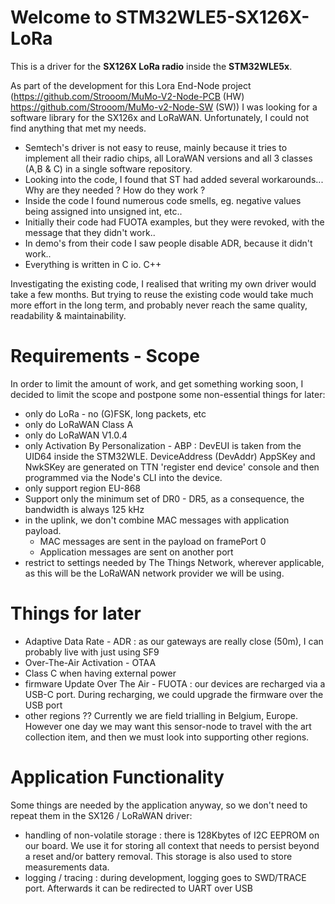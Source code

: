 # Welcome to STM32WLE5-SX126X-LoRa

This is a driver for the **SX126X LoRa radio** inside the **STM32WLE5x**.

As part of the development for this Lora End-Node project (https://github.com/Strooom/MuMo-V2-Node-PCB (HW) https://github.com/Strooom/MuMo-v2-Node-SW (SW)) I was looking for a software library for the SX126x and LoRaWAN. Unfortunately, I could not find anything that met my needs.
* Semtech's driver is not easy to reuse, mainly because it tries to implement all their radio chips, all LoraWAN versions and all 3 classes (A,B & C) in a single software repository.
* Looking into the code, I found that ST had added several workarounds... Why are they needed ? How do they work ?
* Inside the code I found numerous code smells, eg. negative values being assigned into unsigned int, etc..
* Initially their code had FUOTA examples, but they were revoked, with the message that they didn't work..
* In demo's from their code I saw people disable ADR, because it didn't work..
* Everything is written in C io. C++

Investigating the existing code, I realised that writing my own driver would take a few months. But trying to reuse the existing code would take much more effort in the long term, and probably never reach the same quality, readability & maintainability.

# Requirements - Scope

In order to limit the amount of work, and get something working soon, I decided to limit the scope and postpone some non-essential things for later:
* only do LoRa - no (G)FSK, long packets, etc
* only do LoRaWAN Class A
* only do LoRaWAN V1.0.4
* only Activation By Personalization - ABP : DevEUI is taken from the UID64 inside the STM32WLE. DeviceAddress (DevAddr) AppSKey and NwkSKey are generated on TTN 'register end device' console and then programmed via the Node's CLI into the device.
* only support region EU-868
* Support only the minimum set of DR0 - DR5, as a consequence, the bandwidth is always 125 kHz
* in the uplink, we don't combine MAC messages with application payload.
    - MAC messages are sent in the payload on framePort 0
    - Application messages are sent on another port
* restrict to settings needed by The Things Network, wherever applicable, as this will be the LoRaWAN network provider we will be using.

# Things for later
* Adaptive Data Rate - ADR : as our gateways are really close (50m), I can probably live with just using SF9
* Over-The-Air Activation - OTAA
* Class C when having external power
* firmware Update Over The Air - FUOTA : our devices are recharged via a USB-C port. During recharging, we could upgrade the firmware over the USB port
* other regions ?? Currently we are field trialling in Belgium, Europe. However one day we may want this sensor-node to travel with the art collection item, and then we must look into supporting other regions.

# Application Functionality
Some things are needed by the application anyway, so we don't need to repeat them in the SX126 / LoRaWAN driver:
* handling of non-volatile storage : there is 128Kbytes of I2C EEPROM on our board. We use it for storing all context that needs to persist beyond a reset and/or battery removal. This storage is also used to store measurements data.
* logging / tracing : during development, logging goes to SWD/TRACE port. Afterwards it can be redirected to UART over USB
